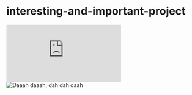# interesting-and-important-project
![Badum badum dum dum dum](http://www.neogaf.com/forum/showthread.php?t=1014079&page=3)
![Daaah daaah, dah dah daah](http://www.reddit.com/r/gifs/comments/3bpdhc/when_life_gets_you_down/)
